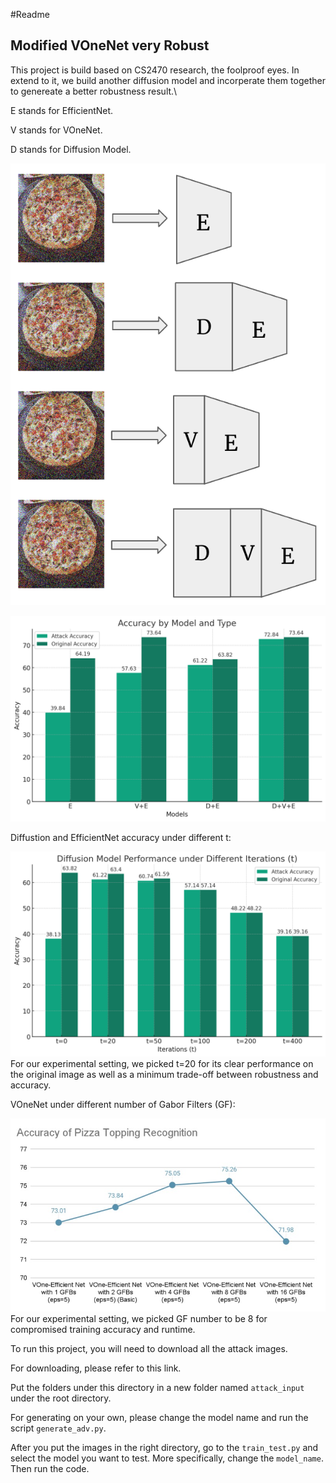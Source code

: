 #Readme
## Modified VOneNet very Robust
This project is build based on CS2470 research, the foolproof eyes. In extend to it, we build another diffusion model and incorperate them together to genereate a better robustness result.\

E stands for EfficientNet.

V stands for VOneNet.

D stands for Diffusion Model.

![](setting.png)


![](main_result.png)

Diffustion and EfficientNet accuracy under different t:

![](diffusion_result.png)
For our experimental setting, we picked t=20 for its clear performance on the original image as well as a minimum trade-off between robustness and accuracy.

VOneNet under different number of Gabor Filters (GF):

![](vone_gf.jpeg)
For our experimental setting, we picked GF number to be 8 for compromised training accuracy and runtime.

To run this project, you will need to download all the attack images. 

For downloading, please refer to this link. 

Put the folders under this directory in a new folder named `attack_input` under the root directory.

For generating on your own, please change the model name and run the script `generate_adv.py`.

After you put the images in the right directory, go to the `train_test.py` and select the model you want to test. More specifically, change the `model_name`. Then run the code.